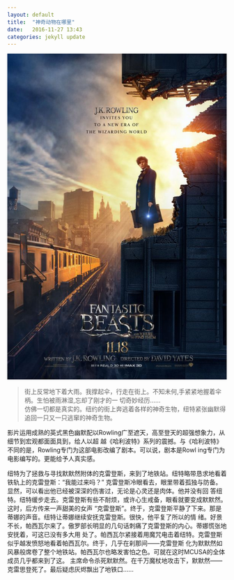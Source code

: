 ```yaml
---
layout: default
title:  "神奇动物在哪里"
date:   2016-11-27 13:43
categories: jekyll update
---
```

![](/image/神奇动物在哪里海报.jpg)  
  
  
> 街上反常地下着大雨。我撑起伞，行走在街上。不知未何,手紧紧地握着伞柄。生怕被雨淋湿,忘却了刚才的一
切奇妙经历……  
仿佛一切都是真实的。纽约的街上奔逃着各样的神奇生物，纽特紧张幽默得追回一只又一只逃窜的神奇生物。  

影片运用成熟的英式黑色幽默配以Rowling广至遮天，高至登天的超强想象力，从细节到宏观都面面具到，给人以超
越《哈利波特》系列的震撼。与《哈利波特》不同的是，Rowling专门为这部电影改编了剧本。可以说，剧本是Rowl
ing专门为电影编写的。更能给予人真实感。  

纽特为了拯救与寻找默默然附体的克雷登斯，来到了地铁站。纽特略带恳求地看着铁轨上的克雷登斯：“我能过来吗？”
克雷登斯冷眼看去，眼里带着孤独与防备。显然，可以看出他已经被深深的伤害过，无论是心灵还是肉体。他并没有回
答纽特。纽特缓步走去。克雷登斯有些不耐烦，或许心生戒备，眼看就要变成默默然。这时，后方传来一声甜美的女声
“克雷登斯”。终于，克雷登斯平静了下来。那是蒂娜的声音。纽特让蒂娜继续安抚克雷登斯。很快，他平复了所以的情
绪。好景不长，帕西瓦尔来了。傲罗部长明显的几句话刺痛了克雷登斯的内心。蒂娜慌张地安抚着，可这已没有多大用
处了。帕西瓦尔紧接着用魔咒电击着纽特。克雷登斯似乎越发愤怒地看着帕西瓦尔。终于，几乎在刹那间——克雷登斯
化为默默然如风暴般席卷了整个地铁站。帕西瓦尔也略发害怕之色。可就在这时MCUSA的全体成员几乎都来到了这。
主席命令杀死默默然。在千万魔杖地攻击下，默默然——克雷思登死了。最后疑虑灰烬飘出了地铁口……

